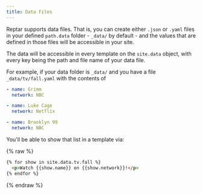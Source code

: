 ```yaml
---
title: Data Files
---
```


Reptar supports data files. That is, you can create either `.json` or `.yaml` files in your defined `path.data` folder - `_data/` by default - and the values that are defined in those files will be accessible in your site.

The data will be accessible in every template on the `site.data` object, with every key being the path and file name of your data file.

For example, if your data folder is `_data/` and you have a file `_data/tv/fall.yaml` with the contents of

```yaml
- name: Grimm
  network: NBC

- name: Luke Cage
  network: Netflix

- name: Brooklyn 99
  network: NBC
```

You'll be able to show that list in a template via:

{% raw %}
```html
{% for show in site.data.tv.fall %}
  <p>Watch {{show.name}} on {{show.network}}!</p>
{% endfor %}
```
{% endraw %}
